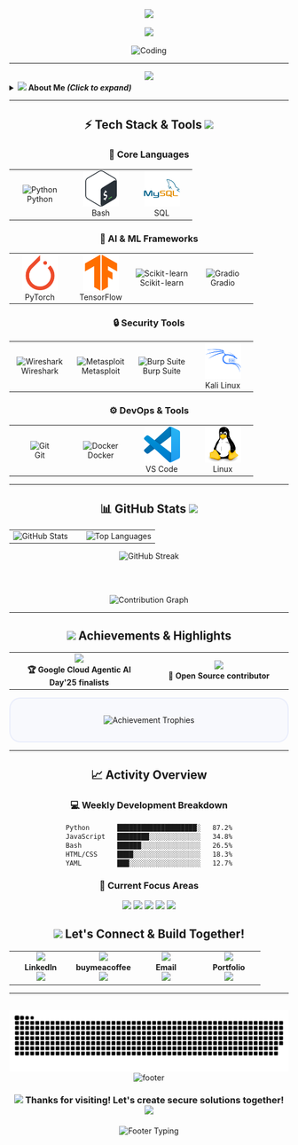 <div align="center">
  <img src="https://capsule-render.vercel.app/api?type=waving&color=gradient&customColorList=12&height=200&section=header&text=Devesh%20Punjabi&fontSize=50&fontColor=ffffff&animation=fadeIn&fontAlignY=32&desc=Cybersecurity%20Enthusiast%20|%20AI%20Researcher%20&%20Developer%20|%20Python%20Dev&descSize=18&descAlignY=55" />
</div>

<p align="center">
  <img src="https://readme-typing-svg.demolab.com/?lines=Building%20AI%20against%20threats...;Scanning%20cyberspace...&font=Fira+Code&center=true&width=440&height=45&color=00FFAA&vCenter=true&size=22">
</p>

<div align="center">
  <img src="https://media.giphy.com/media/SWoSkN6DxTszqIKEqv/giphy.gif" alt="Coding" width="300"/>
</div>

---
<div align="center">
  <img src="https://user-images.githubusercontent.com/73097560/115834477-dbab4500-a447-11eb-908a-139a6edaec5c.gif">
</div>

<details>
  <summary><strong><img src="https://media.giphy.com/media/VgCDAzcKvsR6OM0uWg/giphy.gif" width="50"> About Me <em>(Click to expand)</em></strong></summary>

  <br>

  <h3>🚀 Mission & Vision</h3>
  <p>I'm on a mission to combine <strong>AI + Cybersecurity</strong> to build:</p>

  <ul>
    <li>🔍 Smarter threat detection tools</li>
    <li>🛡️ Privacy-first defensive systems</li>
    <li>🎓 Open education platforms for cybersecurity</li>
    <li>🤝 Community-driven secure tech initiatives</li>
  </ul>

  <h3>🎯 Core Goals</h3>

  <ul>
    <li><strong>🔍 Detection & Intelligence</strong>
      <ul>
        <li><strong>Phishing Detection:</strong> AI systems that catch sophisticated attacks</li>
        <li><strong>Deepfake Identification:</strong> ML models to verify media authenticity</li>
        <li><strong>Threat Intelligence:</strong> Real-time automated analysis & prediction</li>
      </ul>
    </li>
    <li><strong>🔐 Defensive Solutions</strong>
      <ul>
        <li><strong>Smart Automation:</strong> Ethical AI-driven security systems</li>
        <li><strong>Privacy Protection:</strong> Implementing zero-trust architectures</li>
        <li><strong>Incident Response:</strong> AI-powered mitigation systems</li>
      </ul>
    </li>
    <li><strong>🧪 Education & Research</strong>
      <ul>
        <li><strong>Learning Simulators:</strong> Interactive ethical hacking labs</li>
        <li><strong>Open Research:</strong> Transparent and collaborative research practices</li>
        <li><strong>Community Tools:</strong> Free security education platforms</li>
      </ul>
    </li>
  </ul>

  <div align="center">
    <img src="https://img.shields.io/badge/🌟-Open_Source-FF6B6B?style=for-the-badge&labelColor=1a1a2e" />
    <img src="https://img.shields.io/badge/🔒-Transparent-4ECDC4?style=for-the-badge&labelColor=1a1a2e" />
    <img src="https://img.shields.io/badge/🎓-Student_Friendly-45B7D1?style=for-the-badge&labelColor=1a1a2e" />
    <img src="https://img.shields.io/badge/🤝-Community_Driven-96CEB4?style=for-the-badge&labelColor=1a1a2e" />
  </div>

  <br>

  <div align="center">
    <img src="https://user-images.githubusercontent.com/74038190/229223263-cf2e4b07-2615-4f87-9c38-e37600f8381a.gif" width="250" /><br/>
    <em>💡 Bridging the gap between cutting-edge AI and practical cybersecurity</em>
  </div>

  <br>

  <div align="center">
    <img src="https://user-images.githubusercontent.com/74038190/225813708-98b745f2-7d22-48cf-9150-083f1b00d6c9.gif" width="250" /><br/>
    <em>🛡️ Ethical tools that protect without compromising privacy</em>
  </div>

  <br>

  <div align="center">
    <img src="https://img.shields.io/badge/🚀-Projects_Built-8?style=for-the-badge&color=FF6B6B&labelColor=1a1a2e" />
    <img src="https://img.shields.io/badge/👥-Community_Members-3?style=for-the-badge&color=4ECDC4&labelColor=1a1a2e" />
    <img src="https://img.shields.io/badge/📅-Active_Since-Apr_2023?style=for-the-badge&color=45B7D1&labelColor=1a1a2e" />
  </div>

  <br>

  <h3 align="center">🌟 My Philosophy</h3>
  <p align="center">
    <em>"All my tools are open-source, transparent, and student-friendly – made to educate and protect."</em><br/>
    <em>I believe cybersecurity knowledge should be democratized, not gatekept. Together we can build a safer digital world where learning and innovation go hand in hand.</em>
  </p>

  <br>

  <div align="center">
    <img src="https://capsule-render.vercel.app/api?type=rect&color=gradient&customColorList=12&height=2&section=footer" />
  </div>

</details>

---
<h2 align="center">⚡ Tech Stack & Tools <img src="https://media.giphy.com/media/fYSnHlufseco8Fh93Z/giphy.gif" width="30"></h2>

<div align="center">

<!-- Core Languages -->
<h3>🐍 Core Languages</h3>
<table>
  <tr>
    <td align="center" width="96">
      <img src="https://techstack-generator.vercel.app/python-icon.svg" alt="Python" width="65" height="65" />
      <br>Python
    </td>
    <td align="center" width="96">
      <img src="https://raw.githubusercontent.com/devicons/devicon/master/icons/bash/bash-original.svg" alt="Bash" width="65" height="65" />
      <br>Bash
    </td>
    <td align="center" width="96">
      <img src="https://raw.githubusercontent.com/devicons/devicon/master/icons/mysql/mysql-original-wordmark.svg" alt="SQL" width="65" height="65" />
      <br>SQL
    </td>
  </tr>
</table>

<!-- AI & ML -->
<h3>🤖 AI & ML Frameworks</h3>
<table>
  <tr>
    <td align="center" width="96">
      <img src="https://raw.githubusercontent.com/devicons/devicon/master/icons/pytorch/pytorch-original.svg" alt="PyTorch" width="65" height="65" />
      <br>PyTorch
    </td>
    <td align="center" width="96">
      <img src="https://raw.githubusercontent.com/devicons/devicon/master/icons/tensorflow/tensorflow-original.svg" alt="TensorFlow" width="65" height="65" />
      <br>TensorFlow
    </td>
    <td align="center" width="96">
      <img src="https://upload.wikimedia.org/wikipedia/commons/0/05/Scikit_learn_logo_small.svg" alt="Scikit-learn" width="65" height="65" />
      <br>Scikit-learn
    </td>
    <td align="center" width="96">
      <img src="https://registry.npmmirror.com/@lobehub/icons-static-png/latest/files/dark/gradio-color.png" alt="Gradio" width="65" height="65" />
      <br>Gradio
    </td>
  </tr>
</table>

<!-- Security Tools -->
<h3>🔒 Security Tools</h3>
<table>
  <tr>
    <td align="center" width="96">
      <img src="https://raw.githubusercontent.com/simple-icons/simple-icons/develop/icons/wireshark.svg" alt="Wireshark" width="65" height="65" />
      <br>Wireshark
    </td>
    <td align="center" width="96">
      <img src="https://atomrace.com/blog/wp-content/uploads/2017/10/metasploit-logo.png" alt="Metasploit" width="65" height="65" />
      <br>Metasploit
    </td>
    <td align="center" width="96">
      <img src="https://www.skyarch.net/blog/wp-content/uploads/2024/01/burp_suite_macos_bigsur_icon_190319.png" alt="Burp Suite" width="65" height="65" />
      <br>Burp Suite
    </td>
    <td align="center" width="96">
      <img src="https://raw.githubusercontent.com/canaleal/devicon/new-icon-kali-linux/icons/kalilinux/kalilinux-original-wordmark.svg" alt="Kali Linux" width="65" height="65" />
      <br>Kali Linux
    </td>
  </tr>
</table>

<!-- DevOps & Tools -->
<h3>⚙️ DevOps & Tools</h3>
<table>
  <tr>
    <td align="center" width="96">
      <img src="https://upload.wikimedia.org/wikipedia/commons/thumb/3/3f/Git_icon.svg/2048px-Git_icon.svg.png" alt="Git" width="65" height="65" />
      <br>Git
    </td>
    <td align="center" width="96">
      <img src="https://techstack-generator.vercel.app/docker-icon.svg" alt="Docker" width="65" height="65" />
      <br>Docker
    </td>
    <td align="center" width="96">
      <img src="https://raw.githubusercontent.com/devicons/devicon/master/icons/vscode/vscode-original.svg" alt="VS Code" width="65" height="65" />
      <br>VS Code
    </td>
    <td align="center" width="96">
      <img src="https://raw.githubusercontent.com/devicons/devicon/master/icons/linux/linux-original.svg" alt="Linux" width="65" height="65" />
      <br>Linux
    </td>
  </tr>
</table>

</div>

---

<h2 align="center">📊 GitHub Stats <img src="https://media.giphy.com/media/iY8CRBdQXODJSCERIr/giphy.gif" width="30"></h2>

<div align="center">

<table width="100%">
<tr>
<td width="50%">

<img src="https://github-readme-stats.vercel.app/api?username=deveshpunjabi&show_icons=true&theme=tokyonight&hide_border=true&count_private=true&include_all_commits=true&bg_color=0D1117&title_color=667EEA&icon_color=667EEA&text_color=ffffff&border_radius=15" alt="GitHub Stats" width="100%"/>

</td>
<td width="50%">

<img src="https://github-readme-stats.vercel.app/api/top-langs/?username=deveshpunjabi&layout=compact&theme=tokyonight&hide_border=true&langs_count=10&bg_color=0D1117&title_color=667EEA&text_color=ffffff&border_radius=15" alt="Top Languages" width="100%"/>

</td>
</tr>
</table>

<img src="https://github-readme-streak-stats.herokuapp.com/?user=deveshpunjabi&theme=tokyonight&hide_border=true&background=0D1117&stroke=667EEA&ring=667EEA&fire=f093fb&currStreakNum=ffffff&sideNums=ffffff&currStreakLabel=667EEA&sideLabels=667EEA&dates=ffffff&border_radius=15" alt="GitHub Streak" width="70%"/>

<br><br>

<img src="https://github-readme-activity-graph.vercel.app/graph?username=deveshpunjabi&theme=tokyo-night&hide_border=true&area=true&custom_title=🚀%20Elite%20Contribution%20Matrix&bg_color=0D1117&color=667EEA&line=f093fb&point=ffffff&area_color=667EEA&title_color=667EEA&radius=15" alt="Contribution Graph" width="95%"/>

---

<!-- Enhanced Achievements Section -->
## <img src="https://user-images.githubusercontent.com/74038190/216122065-2f028bae-25d6-4a3c-bc9f-175394ed5011.png" width="35"> Achievements & Highlights

<div align="center">
  <table>
    <tr>
      <td align="center" width="33%">
        <img src="https://miro.medium.com/1*gJ5RBdc0sbO0IxkZ_YU_YQ.gif" width="100"/>
        <br><strong>🏆 Google Cloud Agentic AI Day'25 finalists</strong>
      </td>
      <td align="center" width="33%">
        <img src="https://user-images.githubusercontent.com/74038190/212284136-03988914-d899-44b4-b1d9-4eeccf656e44.gif" width="100"/>
        <br><strong>🌟 Open Source contributor</strong>
      </td>
    </tr>
  </table>
</div>

<!-- Enhanced Trophy Section -->
<div style="background: rgba(102, 126, 234, 0.03); border-radius: 20px; padding: 30px; border: 2px solid rgba(102, 126, 234, 0.1);">

<img src="https://github-profile-trophy.vercel.app/?username=deveshpunjabi&theme=flat&no-frame=true&no-bg=true&margin-w=12&margin-h=8&column=6&row=2" alt="Achievement Trophies"/>

</div>

---
## 📈 Activity Overview

<div align="center">

### 💻 Weekly Development Breakdown
```text
Python       ████████████████████░   87.2%
JavaScript   ████████░░░░░░░░░░░░░   34.8%
Bash         ██████░░░░░░░░░░░░░░░   26.5%
HTML/CSS     ████░░░░░░░░░░░░░░░░░   18.3%
YAML         ███░░░░░░░░░░░░░░░░░░   12.7%
```

### 🎯 Current Focus Areas
<p>
  <img src="https://img.shields.io/badge/AI%20Security%20Research-Active-success?style=flat-square&logo=brain" />
  <img src="https://img.shields.io/badge/Threat%20Detection-Active-success?style=flat-square&logo=shield" />
  <img src="https://img.shields.io/badge/Python%20Development-Active-success?style=flat-square&logo=python" />
  <img src="https://img.shields.io/badge/Content%20Creation-Active-success?style=flat-square&logo=edit" />
  <img src="https://img.shields.io/badge/Open%20Source-Active-success?style=flat-square&logo=opensource" />
</p>

</div>


<!-- Enhanced Connect Section -->
## <img src="https://user-images.githubusercontent.com/74038190/216122041-518ac897-8d92-4c6b-9b3f-ca01dcaf38ee.png" width="35"> Let's Connect & Build Together!

<div align="center">
  <table>
    <tr>
      <td align="center" width="25%">
        <img src="https://user-images.githubusercontent.com/74038190/235294012-0a55e343-37ad-4b0f-924f-c8431d9d2483.gif" width="80"/>
        <br><strong>LinkedIn</strong>
        <br><a href="https://linkedin.com/in/deveshpunjabi"><img src="https://img.shields.io/badge/Connect-0077B5?style=for-the-badge&logo=linkedin&logoColor=white"/></a>
      </td>
      <td align="center" width="25%">
        <img src="https://media4.giphy.com/media/v1.Y2lkPTc5MGI3NjExOHFjdHlkZXdkeTk2djZ5N3VzZ2hvMmc4cGRyOTFheWR2ZHdzM3h2dCZlcD12MV9pbnRlcm5hbF9naWZfYnlfaWQmY3Q9cw/TDQOtnWgsBx99cNoyH/giphy.gif" width="80"/>
        <br><strong>buymeacoffee</strong>
        <br><a href="https://buymeacoffee.com/deveshpunjabi"><img src="https://img.shields.io/badge/Visit-667eea?style=for-the-badge&logo=buymeacoffee&logoColor=white"/></a>
      </td>
      <td align="center" width="25%">
        <img src="https://user-images.githubusercontent.com/74038190/216122041-518ac897-8d92-4c6b-9b3f-ca01dcaf38ee.png" width="80"/>
        <br><strong>Email</strong>
        <br><a href="mailto:punjabidevesh5810@gmail.com"><img src="https://img.shields.io/badge/Email-EA4335?style=for-the-badge&logo=gmail&logoColor=white"/></a>
      </td>
      <td align="center" width="25%">
        <img src="https://user-images.githubusercontent.com/74038190/212284087-bbe7e430-757e-4901-90bf-4cd2ce3e1852.gif" width="80"/>
        <br><strong>Portfolio</strong>
        <br><a href="https://deveshpunjabi.me"><img src="https://img.shields.io/badge/Visit-667eea?style=for-the-badge&logo=About.me&logoColor=white"/></a>
      </td>
    </tr>
  </table>
</div>

---

<!-- Enhanced Snake Animation -->
<div align="center" style="margin-top: 30px;">
  <picture>
    <source media="(prefers-color-scheme: dark)" srcset="https://raw.githubusercontent.com/platane/platane/output/github-contribution-grid-snake-dark.svg">
    <source media="(prefers-color-scheme: light)" srcset="https://raw.githubusercontent.com/platane/platane/output/github-contribution-grid-snake.svg">
    <img alt="github contribution grid snake animation" src="https://raw.githubusercontent.com/platane/platane/output/github-contribution-grid-snake.svg">
  </picture>
</div>

<!-- Enhanced Footer -->
<div align="center">
  <img src="https://capsule-render.vercel.app/api?type=waving&color=gradient&customColorList=12&height=100&section=footer&fontSize=20&fontColor=fff&animation=twinkling" alt="footer"/>
  
### <img src="https://user-images.githubusercontent.com/74038190/212284126-bf2697b6-5311-4bc0-aa88-a6e0c8855a8d.gif" width="25"> Thanks for visiting! Let's create secure solutions together! <img src="https://user-images.githubusercontent.com/74038190/212284126-bf2697b6-5311-4bc0-aa88-a6e0c8855a8d.gif" width="25">
  
  <img src="https://readme-typing-svg.herokuapp.com?font=Fira+Code&size=16&pause=1000&color=667eea&center=true&vCenter=true&width=500&lines=⭐+Star+my+repos+if+you+find+them+useful!;🔐+Always+building+secure+solutions;💡+Let's+innovate+and+secure+the+future!" alt="Footer Typing" />
</div>

